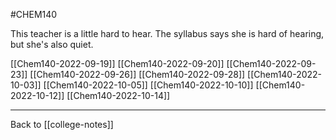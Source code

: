 #CHEM140

This teacher is a little hard to hear.  The syllabus says she is hard of hearing, but she's also quiet.

[[Chem140-2022-09-19]]
[[Chem140-2022-09-20]]
[[Chem140-2022-09-23]]
[[Chem140-2022-09-26]]
[[Chem140-2022-09-28]]
[[Chem140-2022-10-03]]
[[Chem140-2022-10-05]]
[[Chem140-2022-10-10]]
[[Chem140-2022-10-12]]
[[Chem140-2022-10-14]]

---
Back to [[college-notes]]